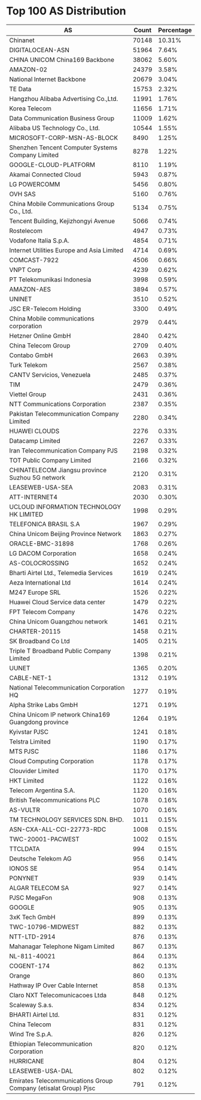 # Top 100 AS Distribution
| AS | Count | Percentage |
|----|----|----|
| Chinanet | 70148 | 10.31% |
| DIGITALOCEAN-ASN | 51964 | 7.64% |
| CHINA UNICOM China169 Backbone | 38062 | 5.60% |
| AMAZON-02 | 24379 | 3.58% |
| National Internet Backbone | 20679 | 3.04% |
| TE Data | 15753 | 2.32% |
| Hangzhou Alibaba Advertising Co.,Ltd. | 11991 | 1.76% |
| Korea Telecom | 11656 | 1.71% |
| Data Communication Business Group | 11009 | 1.62% |
| Alibaba US Technology Co., Ltd. | 10544 | 1.55% |
| MICROSOFT-CORP-MSN-AS-BLOCK | 8490 | 1.25% |
| Shenzhen Tencent Computer Systems Company Limited | 8278 | 1.22% |
| GOOGLE-CLOUD-PLATFORM | 8110 | 1.19% |
| Akamai Connected Cloud | 5943 | 0.87% |
| LG POWERCOMM | 5456 | 0.80% |
| OVH SAS | 5160 | 0.76% |
| China Mobile Communications Group Co., Ltd. | 5134 | 0.75% |
| Tencent Building, Kejizhongyi Avenue | 5066 | 0.74% |
| Rostelecom | 4947 | 0.73% |
| Vodafone Italia S.p.A. | 4854 | 0.71% |
| Internet Utilities Europe and Asia Limited | 4714 | 0.69% |
| COMCAST-7922 | 4506 | 0.66% |
| VNPT Corp | 4239 | 0.62% |
| PT Telekomunikasi Indonesia | 3998 | 0.59% |
| AMAZON-AES | 3894 | 0.57% |
| UNINET | 3510 | 0.52% |
| JSC ER-Telecom Holding | 3300 | 0.49% |
| China Mobile communications corporation | 2979 | 0.44% |
| Hetzner Online GmbH | 2840 | 0.42% |
| China Telecom Group | 2709 | 0.40% |
| Contabo GmbH | 2663 | 0.39% |
| Turk Telekom | 2567 | 0.38% |
| CANTV Servicios, Venezuela | 2485 | 0.37% |
| TIM | 2479 | 0.36% |
| Viettel Group | 2431 | 0.36% |
| NTT Communications Corporation | 2387 | 0.35% |
| Pakistan Telecommunication Company Limited | 2280 | 0.34% |
| HUAWEI CLOUDS | 2276 | 0.33% |
| Datacamp Limited | 2267 | 0.33% |
| Iran Telecommunication Company PJS | 2198 | 0.32% |
| TOT Public Company Limited | 2166 | 0.32% |
| CHINATELECOM Jiangsu province Suzhou 5G network | 2120 | 0.31% |
| LEASEWEB-USA-SEA | 2083 | 0.31% |
| ATT-INTERNET4 | 2030 | 0.30% |
| UCLOUD INFORMATION TECHNOLOGY HK LIMITED | 1998 | 0.29% |
| TELEFONICA BRASIL S.A | 1967 | 0.29% |
| China Unicom Beijing Province Network | 1863 | 0.27% |
| ORACLE-BMC-31898 | 1768 | 0.26% |
| LG DACOM Corporation | 1658 | 0.24% |
| AS-COLOCROSSING | 1652 | 0.24% |
| Bharti Airtel Ltd., Telemedia Services | 1619 | 0.24% |
| Aeza International Ltd | 1614 | 0.24% |
| M247 Europe SRL | 1526 | 0.22% |
| Huawei Cloud Service data center | 1479 | 0.22% |
| FPT Telecom Company | 1476 | 0.22% |
| China Unicom Guangzhou network | 1461 | 0.21% |
| CHARTER-20115 | 1458 | 0.21% |
| SK Broadband Co Ltd | 1405 | 0.21% |
| Triple T Broadband Public Company Limited | 1398 | 0.21% |
| UUNET | 1365 | 0.20% |
| CABLE-NET-1 | 1312 | 0.19% |
| National Telecommunication Corporation HQ | 1277 | 0.19% |
| Alpha Strike Labs GmbH | 1271 | 0.19% |
| China Unicom IP network China169 Guangdong province | 1264 | 0.19% |
| Kyivstar PJSC | 1241 | 0.18% |
| Telstra Limited | 1190 | 0.17% |
| MTS PJSC | 1186 | 0.17% |
| Cloud Computing Corporation | 1178 | 0.17% |
| Clouvider Limited | 1170 | 0.17% |
| HKT Limited | 1122 | 0.16% |
| Telecom Argentina S.A. | 1120 | 0.16% |
| British Telecommunications PLC | 1078 | 0.16% |
| AS-VULTR | 1070 | 0.16% |
| TM TECHNOLOGY SERVICES SDN. BHD. | 1011 | 0.15% |
| ASN-CXA-ALL-CCI-22773-RDC | 1008 | 0.15% |
| TWC-20001-PACWEST | 1002 | 0.15% |
| TTCLDATA | 994 | 0.15% |
| Deutsche Telekom AG | 956 | 0.14% |
| IONOS SE | 954 | 0.14% |
| PONYNET | 939 | 0.14% |
| ALGAR TELECOM SA | 927 | 0.14% |
| PJSC MegaFon | 908 | 0.13% |
| GOOGLE | 905 | 0.13% |
| 3xK Tech GmbH | 899 | 0.13% |
| TWC-10796-MIDWEST | 882 | 0.13% |
| NTT-LTD-2914 | 876 | 0.13% |
| Mahanagar Telephone Nigam Limited | 867 | 0.13% |
| NL-811-40021 | 864 | 0.13% |
| COGENT-174 | 862 | 0.13% |
| Orange | 860 | 0.13% |
| Hathway IP Over Cable Internet | 858 | 0.13% |
| Claro NXT Telecomunicacoes Ltda | 848 | 0.12% |
| Scaleway S.a.s. | 834 | 0.12% |
| BHARTI Airtel Ltd. | 831 | 0.12% |
| China Telecom | 831 | 0.12% |
| Wind Tre S.p.A. | 826 | 0.12% |
| Ethiopian Telecommunication Corporation | 820 | 0.12% |
| HURRICANE | 804 | 0.12% |
| LEASEWEB-USA-DAL | 802 | 0.12% |
| Emirates Telecommunications Group Company (etisalat Group) Pjsc | 791 | 0.12% |
